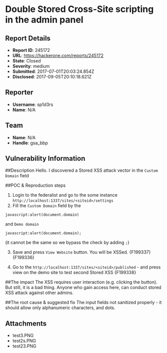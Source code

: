 # Double Stored Cross-Site scripting in the admin panel

## Report Details
- **Report ID**: 245172
- **URL**: https://hackerone.com/reports/245172
- **State**: Closed
- **Severity**: medium
- **Submitted**: 2017-07-01T20:03:24.854Z
- **Disclosed**: 2017-09-05T20:10:18.621Z

## Reporter
- **Username**: sp1d3rs
- **Name**: N/A

## Team
- **Name**: N/A
- **Handle**: gsa_bbp

## Vulnerability Information
##Description
Hello. I discovered a Stored XSS attack vector in the `Custom Domain` field

##POC & Reproduction steps
1. Login to the federalist and go to the some instance `http://localhost:1337/sites/<siteid>/settings`
2. Fill the `Custom Domain` field by the
```
javascript:alert(document.domain)
```
and `Demo domain`
```
javascript:alert(document.domain);
```
(it cannot be the same so we bypass the check by adding `;`)

3. Save and press `View Website` button. You will be XSSed.
{F199337}
{F199336}
4) Go to the `http://localhost:1337/sites/<siteid>/published` - and press view on the demo site to test second Stored XSS
{F199338}

##The impact
The XSS requires user interaction (e.g. clicking the button). But still, it is a bad thing. Anyone who gain access here, can conduct stored XSS attack against other admins.

##The root cause & suggested fix
The input fields not sanitized properly - it should allow only alphanumeric characters, and dots.


## Attachments
- test3.PNG
- test2s.PNG
- test23.PNG
